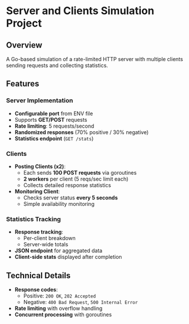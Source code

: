 # Server and Clients Simulation Project

## Overview
A Go-based simulation of a rate-limited HTTP server with multiple clients sending requests and collecting statistics.

## Features

### Server Implementation
- **Configurable port** from ENV file
- Supports **GET/POST** requests
- **Rate limiting**: 5 requests/second
- **Randomized responses** (70% positive / 30% negative)
- **Statistics endpoint** (`GET /stats`)

### Clients
- **Posting Clients (x2)**:
  - Each sends **100 POST requests** via goroutines
  - **2 workers** per client (5 reqs/sec limit each)
  - Collects detailed response statistics
- **Monitoring Client**:
  - Checks server status **every 5 seconds**
  - Simple availability monitoring

### Statistics Tracking
- **Response tracking**:
  - Per-client breakdown
  - Server-wide totals
- **JSON endpoint** for aggregated data
- **Client-side stats** displayed after completion

## Technical Details
- **Response codes**:
  - Positive: `200 OK`, `202 Accepted`
  - Negative: `400 Bad Request`, `500 Internal Error`
- **Rate limiting** with overflow handling
- **Concurrent processing** with goroutines
